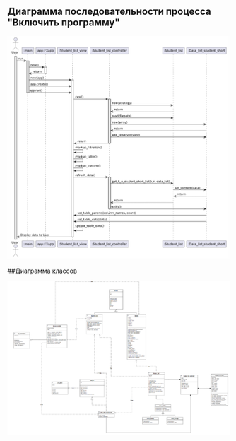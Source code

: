 ## Диаграмма последовательности процесса "Включить программу"
![image](https://github.com/lotarv/designPatterns/blob/master/Students/resources/diagrams/seq_diagram.PNG)

##Диаграмма классов

![image](https://github.com/lotarv/designPatterns/blob/master/Students/resources/diagrams/class-diagram.PNG)
